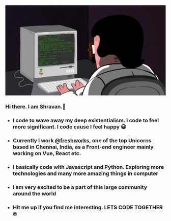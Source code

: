 
<img src="./coder.gif" alt="Coder" />

### Hi there. I am Shravan.👋
- ### I code to wave away my deep existentialism. I code to feel more significant. I code cause I feel happy 😀
- ### Currently I work [@freshworks](https://github.com/freshdesk), one of the top Unicorns based in Chennai, India, as a Front-end engineer mainly working on Vue, React etc.
- ### I basically code with Javascript and Python. Exploring more technologies and many more amazing things in computer
- ### I am very excited to be a part of this large community around the world 
- ### Hit me up if you find me interesting. LETS CODE TOGETHER 🔥
